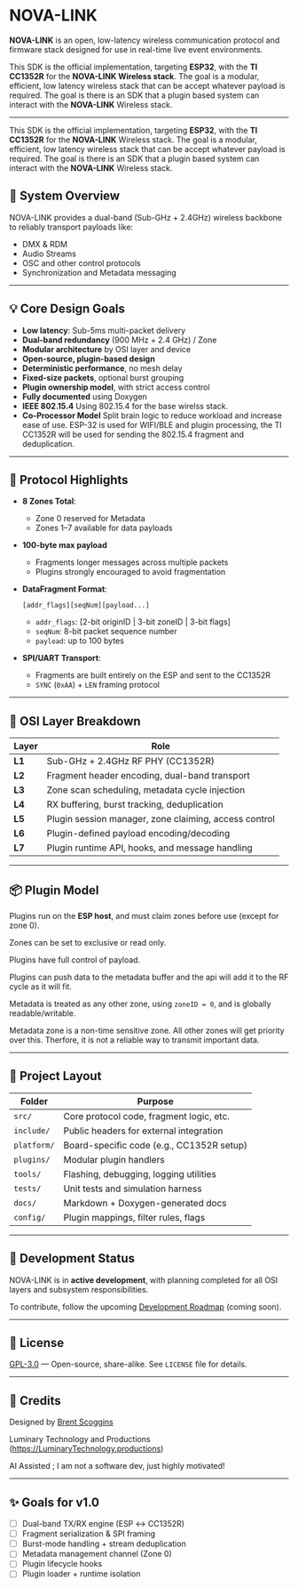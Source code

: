 # NOVA-LINK

**NOVA-LINK** is an open, low-latency wireless communication protocol and firmware stack designed for use in real-time live event environments.

This SDK is the official implementation, targeting **ESP32**, with the **TI CC1352R** for the **NOVA-LINK Wireless stack**. The goal is a modular, efficient, low latency wireless stack that can be accept whatever payload is required. The goal is there is an SDK that a plugin based system can interact with the **NOVA-LINK** Wireless stack.

---

This SDK is the official implementation, targeting **ESP32**, with the **TI CC1352R** for the **NOVA-LINK** Wireless stack. The goal is a  modular, efficient, low latency wireless stack that can be accept whatever payload is required. The goal is there is an SDK that a plugin based system can interact with the **NOVA-LINK** Wireless stack.

## 🔧 System Overview

NOVA-LINK provides a dual-band (Sub-GHz + 2.4GHz) wireless backbone to reliably transport payloads like:

- DMX & RDM
- Audio Streams
- OSC and other control protocols
- Synchronization and Metadata messaging

---

## 💡 Core Design Goals

- **Low latency**: Sub-5ms multi-packet delivery
- **Dual-band redundancy** (900 MHz + 2.4 GHz) / Zone
- **Modular architecture** by OSI layer and device
- **Open-source, plugin-based design**
- **Deterministic performance**, no mesh delay
- **Fixed-size packets**, optional burst grouping
- **Plugin ownership model**, with strict access control
- **Fully documented** using Doxygen
- **IEEE 802.15.4** Using 802.15.4 for the base wirelss stack.
- **Co-Processor Model** Split brain logic to reduce workload and increase ease of use. ESP-32 is used for WIFI/BLE and plugin processing, the TI CC1352R will be used for sending the 802.15.4 fragment and deduplication.
  
---

## 📶 Protocol Highlights

- **8 Zones Total**:
  - Zone 0 reserved for Metadata
  - Zones 1–7 available for data payloads
- **100-byte max payload**
  - Fragments longer messages across multiple packets
  - Plugins strongly encouraged to avoid fragmentation
- **DataFragment Format**:
  ```
  [addr_flags][seqNum][payload...]
  ```
  - `addr_flags`: [2-bit originID | 3-bit zoneID | 3-bit flags]
  - `seqNum`: 8-bit packet sequence number
  - `payload`: up to 100 bytes

- **SPI/UART Transport**:
  - Fragments are built entirely on the ESP and sent to the CC1352R
  - `SYNC` (`0xAA`) + `LEN` framing protocol

---

## 🧱 OSI Layer Breakdown

| Layer | Role |
|-------|------|
| **L1** | Sub-GHz + 2.4GHz RF PHY (CC1352R) |
| **L2** | Fragment header encoding, dual-band transport |
| **L3** | Zone scan scheduling, metadata cycle injection |
| **L4** | RX buffering, burst tracking, deduplication |
| **L5** | Plugin session manager, zone claiming, access control |
| **L6** | Plugin-defined payload encoding/decoding |
| **L7** | Plugin runtime API, hooks, and message handling |

---

## 📦 Plugin Model

Plugins run on the **ESP host**, and must claim zones before use (except for zone 0).

Zones can be set to exclusive or read only.

Plugins have full control of payload.

Plugins can push data to the metadata buffer and the api will add it to the RF cycle as it will fit. 

Metadata is treated as any other zone, using `zoneID = 0`, and is globally readable/writable.

Metadata zone is a non-time sensitive zone. All other zones will get priority over this. Therfore, it is not a reliable way to transmit important data.

---

## 📂 Project Layout

| Folder     | Purpose                                  |
|------------|-------------------------------------------|
| `src/`     | Core protocol code, fragment logic, etc. |
| `include/` | Public headers for external integration  |
| `platform/`| Board-specific code (e.g., CC1352R setup)|
| `plugins/` | Modular plugin handlers                  |
| `tools/`   | Flashing, debugging, logging utilities   |
| `tests/`   | Unit tests and simulation harness        |
| `docs/`    | Markdown + Doxygen-generated docs        |
| `config/`  | Plugin mappings, filter rules, flags     |

---

## 🚧 Development Status

NOVA-LINK is in **active development**, with planning completed for all OSI layers and subsystem responsibilities. 

To contribute, follow the upcoming [Development Roadmap](#) (coming soon).

---

## 📜 License

[GPL-3.0](LICENSE) — Open-source, share-alike. See `LICENSE` file for details.

---

## 🧠 Credits

Designed by [Brent Scoggins](https://github.com/Juicebox6030)  

Luminary Technology and Productions (https://LuminaryTechnology.productions) 

AI Assisted ; I am not a software dev, just highly motivated!

---

## ✨ Goals for v1.0

- [ ] Dual-band TX/RX engine (ESP ↔ CC1352R)
- [ ] Fragment serialization & SPI framing
- [ ] Burst-mode handling + stream deduplication
- [ ] Metadata management channel (Zone 0)
- [ ] Plugin lifecycle hooks
- [ ] Plugin loader + runtime isolation
